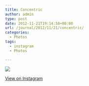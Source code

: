 ```yaml
---
title: Concentric
author: admin
type: post
date: 2012-11-21T19:14:58+00:00
url: /journal/2012/11/21/concentric/
categories:
  - Photos
tags:
  - instagram
  - Photos

---
```

![][1]

<p class="view-instagram">
  <a href="http://instagr.am/p/STYu6lKlr3/">View on Instagram</a>
</p>

 [1]: http://lobban.org/wordpress//HLIC/3c8b8ec41dae0a47d5e2e51debef74d3.jpg